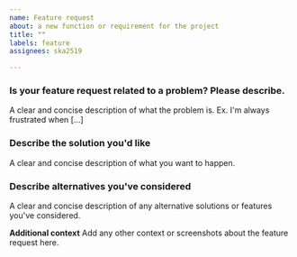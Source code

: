 ```yaml
---
name: Feature request
about: a new function or requirement for the project
title: ""
labels: feature
assignees: ska2519

---
```


### **Is your feature request related to a problem? Please describe.**
A clear and concise description of what the problem is. Ex. I'm always frustrated when [...]

### **Describe the solution you'd like**
A clear and concise description of what you want to happen.

### **Describe alternatives you've considered**
A clear and concise description of any alternative solutions or features you've considered.

**Additional context**
Add any other context or screenshots about the feature request here.
